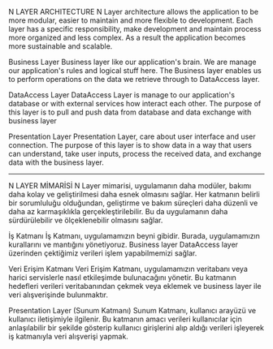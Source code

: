 N LAYER ARCHITECTURE
N Layer architecture allows the application to be more modular, easier to maintain and more flexible to development.
Each layer has a specific responsibility, make development and maintain process more organized and less complex.
As a result the application becomes more sustainable and scalable.

Business Layer
Business layer like our application's brain. We are manage our application's rules and logical stuff here. The Business layer enables us to perform operations on the data we
retrieve through to DataAccess layer.

DataAccess Layer
DataAccess Layer is manage to our application's database or with external services how interact each other. The purpose of this layer is to pull and push data from database and data
exchange with business layer

Presentation Layer
Presentation Layer, care about user interface and user connection. The purpose of this layer is to show data in a way that users can understand,
take user inputs, process the received data, and exchange data with the business layer. 

------------------------------------------------------------------------------------------------------------------------------------------------------------------------------------------

N LAYER MİMARİSİ
N Layer mimarisi, uygulamanın daha modüler, bakımı daha kolay ve geliştirilmesi daha esnek olmasını sağlar.
Her katmanın belirli bir sorumluluğu olduğundan, geliştirme ve bakım süreçleri daha düzenli ve daha az karmaşıklıkla gerçekleştirilebilir.
Bu da uygulamanın daha sürdürülebilir ve ölçeklenebilir olmasını sağlar.

İş Katmanı
İş Katmanı, uygulamamızın beyni gibidir. Burada, uygulamamızın kurallarını ve mantığını yönetiyoruz. Business layer DataAccess layer üzerinden çektiğimiz verileri işlem
yapabilmemizi sağlar.

Veri Erişim Katmanı
Veri Erişim Katmanı, uygulamamızın veritabanı veya harici servislerle nasıl etkileşimde bulunacağını yönetir. Bu katmanın hedefleri verileri veritabanından çekmek veya eklemek
ve business layer ile veri alışverişinde bulunmaktır.

Presentation Layer (Sunum Katmanı)
Sunum Katmanı, kullanıcı arayüzü ve kullanıcı iletişimiyle ilgilenir. Bu katmanın amacı verileri kullanıcılar için anlaşılabilir bir şekilde gösterip 
kullanıcı girişlerini alıp aldığı verileri işleyerek iş katmanıyla veri alışverişi yapmak. 

